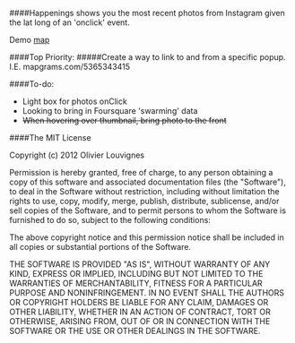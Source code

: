 ####Happenings shows you the most recent photos from Instagram given the lat long of an 'onclick' event.

Demo [map](http:visuallybs.com/maps/happenings)

####Top Priority:
#####Create a way to link to and from a specific popup. I.E. mapgrams.com/5365343415

####To-do:
* Light box for photos onClick
* Looking to bring in Foursquare 'swarming' data
* ~~When hovering over thumbnail, bring photo to the front~~

####The MIT License

Copyright (c) 2012 Olivier Louvignes

Permission is hereby granted, free of charge, to any person obtaining a copy
of this software and associated documentation files (the "Software"), to deal
in the Software without restriction, including without limitation the rights
to use, copy, modify, merge, publish, distribute, sublicense, and/or sell
copies of the Software, and to permit persons to whom the Software is
furnished to do so, subject to the following conditions:

The above copyright notice and this permission notice shall be included in
all copies or substantial portions of the Software.

THE SOFTWARE IS PROVIDED "AS IS", WITHOUT WARRANTY OF ANY KIND, EXPRESS OR
IMPLIED, INCLUDING BUT NOT LIMITED TO THE WARRANTIES OF MERCHANTABILITY,
FITNESS FOR A PARTICULAR PURPOSE AND NONINFRINGEMENT. IN NO EVENT SHALL THE
AUTHORS OR COPYRIGHT HOLDERS BE LIABLE FOR ANY CLAIM, DAMAGES OR OTHER
LIABILITY, WHETHER IN AN ACTION OF CONTRACT, TORT OR OTHERWISE, ARISING FROM,
OUT OF OR IN CONNECTION WITH THE SOFTWARE OR THE USE OR OTHER DEALINGS IN
THE SOFTWARE.
